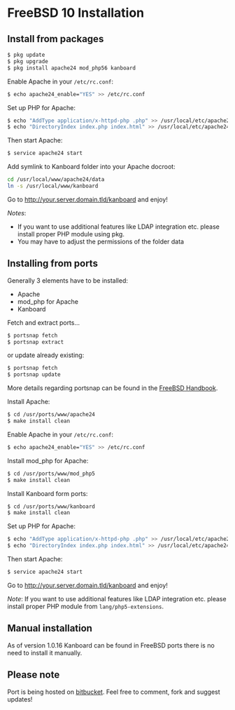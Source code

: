 FreeBSD 10 Installation
=======================

Install from packages
---------------------

```bash
$ pkg update
$ pkg upgrade
$ pkg install apache24 mod_php56 kanboard
```

Enable Apache in your `/etc/rc.conf`:

```bash
$ echo apache24_enable="YES" >> /etc/rc.conf
```

Set up PHP for Apache:

```bash
$ echo "AddType application/x-httpd-php .php" >> /usr/local/etc/apache24/Includes/php.conf
$ echo "DirectoryIndex index.php index.html" >> /usr/local/etc/apache24/Includes/php.conf
```

Then start Apache:

```bash
$ service apache24 start
```

Add symlink to Kanboard folder into your Apache docroot:

```bash
cd /usr/local/www/apache24/data
ln -s /usr/local/www/kanboard
```

Go to http://your.server.domain.tld/kanboard and enjoy!

*Notes*:
- If you want to use additional features like LDAP integration etc.
please install proper PHP module using pkg.
- You may have to adjust the permissions of the folder data

Installing from ports
---------------------

Generally 3 elements have to be installed:

- Apache
- mod_php for Apache
- Kanboard

Fetch and extract ports...

```bash
$ portsnap fetch 
$ portsnap extract
```

or update already existing:

```bash
$ portsnap fetch
$ portsnap update
```

More details regarding portsnap can be found in the [FreeBSD Handbook](https://www.freebsd.org/doc/handbook/ports-using.html).

Install Apache:

```bash
$ cd /usr/ports/www/apache24
$ make install clean
```
Enable Apache in your `/etc/rc.conf`:

```bash
$ echo apache24_enable="YES" >> /etc/rc.conf
```

Install mod_php for Apache:

```bash
$ cd /usr/ports/www/mod_php5
$ make install clean
```

Install Kanboard form ports:

```bash
$ cd /usr/ports/www/kanboard
$ make install clean
```

Set up PHP for Apache:

```bash
$ echo "AddType application/x-httpd-php .php" >> /usr/local/etc/apache24/Includes/php.conf
$ echo "DirectoryIndex index.php index.html" >> /usr/local/etc/apache24/Includes/php.conf
```

Then start Apache:

```bash
$ service apache24 start
```

Go to http://your.server.domain.tld/kanboard and enjoy!

*Note*:
If you want to use additional features like LDAP integration etc.
please install proper PHP module from `lang/php5-extensions`.

Manual installation
-------------------

As of version 1.0.16 Kanboard can be found in FreeBSD ports
there is no need to install it manually.

Please note
-----------

Port is being hosted on [bitbucket](https://bitbucket.org/if0/freebsd-kanboard/). Feel free to comment,
fork and suggest updates!
 